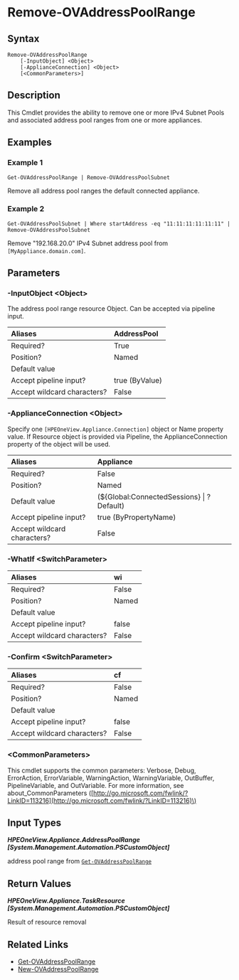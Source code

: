 ﻿---
description: Delete address pool range from an appliance.
---

# Remove-OVAddressPoolRange

## Syntax

```text
Remove-OVAddressPoolRange
    [-InputObject] <Object>
    [-ApplianceConnection] <Object>
    [<CommonParameters>]
```

## Description

This Cmdlet provides the ability to remove one or more IPv4 Subnet Pools and associated address pool ranges from one or more appliances.

## Examples

###  Example 1 

```text
Get-OVAddressPoolRange | Remove-OVAddressPoolSubnet
```

Remove all address pool ranges the default connected appliance.

###  Example 2 

```text
Get-OVAddressPoolSubnet | Where startAddress -eq "11:11:11:11:11:11" | Remove-OVAddressPoolSubnet
```

Remove "192.168.20.0" IPv4 Subnet address pool from `[MyAppliance.domain.com]`.

## Parameters

### -InputObject &lt;Object&gt;

The address pool range resource Object.  Can be accepted via pipeline input.

| Aliases | AddressPool |
| :--- | :--- |
| Required? | True |
| Position? | Named |
| Default value |  |
| Accept pipeline input? | true (ByValue) |
| Accept wildcard characters? | False |

### -ApplianceConnection &lt;Object&gt;

Specify one `[HPEOneView.Appliance.Connection]` object or Name property value. If Resource object is provided via Pipeline, the ApplianceConnection property of the object will be used.

| Aliases | Appliance |
| :--- | :--- |
| Required? | False |
| Position? | Named |
| Default value | (${Global:ConnectedSessions} &vert; ? Default) |
| Accept pipeline input? | true (ByPropertyName) |
| Accept wildcard characters? | False |

### -WhatIf &lt;SwitchParameter&gt;



| Aliases | wi |
| :--- | :--- |
| Required? | False |
| Position? | Named |
| Default value |  |
| Accept pipeline input? | false |
| Accept wildcard characters? | False |

### -Confirm &lt;SwitchParameter&gt;



| Aliases | cf |
| :--- | :--- |
| Required? | False |
| Position? | Named |
| Default value |  |
| Accept pipeline input? | false |
| Accept wildcard characters? | False |

### &lt;CommonParameters&gt;

This cmdlet supports the common parameters: Verbose, Debug, ErrorAction, ErrorVariable, WarningAction, WarningVariable, OutBuffer, PipelineVariable, and OutVariable. For more information, see about\_CommonParameters \([http://go.microsoft.com/fwlink/?LinkID=113216](http://go.microsoft.com/fwlink/?LinkID=113216)\)

## Input Types

_**HPEOneView.Appliance.AddressPoolRange [System.Management.Automation.PSCustomObject]**_

address pool range from [`Get-OVAddressPoolRange`](get-ovaddresspoolrange.md)

## Return Values

_**HPEOneView.Appliance.TaskResource [System.Management.Automation.PSCustomObject]**_

Result of resource removal

## Related Links

* [Get-OVAddressPoolRange](get-ovaddresspoolrange.md)
* [New-OVAddressPoolRange](new-ovaddresspoolrange.md)
